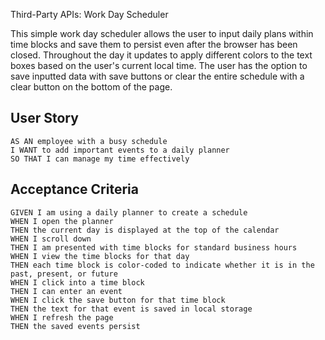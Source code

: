 Third-Party APIs: Work Day Scheduler

This simple work day scheduler allows the user to input daily plans within time blocks and save them to persist even after the browser has been closed. Throughout the day it updates to apply different colors to the text boxes based on the user's current local time. The user has the option to save inputted data with save buttons or clear the entire schedule with a clear button on the bottom of the page. 






## User Story

```
AS AN employee with a busy schedule
I WANT to add important events to a daily planner
SO THAT I can manage my time effectively
```


## Acceptance Criteria

```
GIVEN I am using a daily planner to create a schedule
WHEN I open the planner
THEN the current day is displayed at the top of the calendar
WHEN I scroll down
THEN I am presented with time blocks for standard business hours
WHEN I view the time blocks for that day
THEN each time block is color-coded to indicate whether it is in the past, present, or future
WHEN I click into a time block
THEN I can enter an event
WHEN I click the save button for that time block
THEN the text for that event is saved in local storage
WHEN I refresh the page
THEN the saved events persist
```
#
